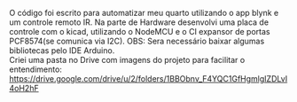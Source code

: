 O código foi escrito para automatizar meu quarto utilizando o app blynk e um controle remoto IR.
Na parte de Hardware desenvolvi uma placa de controle com o kicad, utilizando o NodeMCU e o CI expansor de portas PCF8574(se comunica via I2C).
OBS: Sera necessário baixar algumas bibliotecas pelo IDE Arduino.                                   
Criei uma pasta no Drive com imagens do projeto para facilitar o entendimento: https://drive.google.com/drive/u/2/folders/1BBObnv_F4YQC1GfHgmlgIZDLvI4oH2hF
